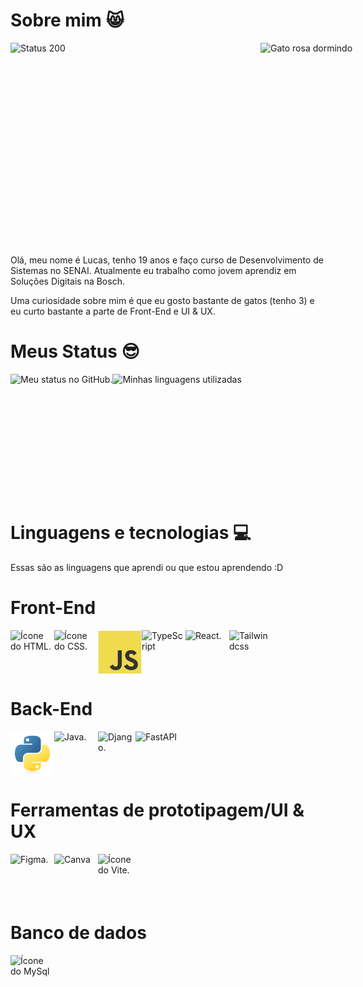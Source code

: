 # Sobre mim 😸

<div style="display: flex;">
   <img src="https://http.cat/200" alt="Status 200" title="Maurício" width="400px" height="325px">
   <img src="https://media1.giphy.com/media/v1.Y2lkPTc5MGI3NjExaTZzeGMwdXpmOXk3MWthZTRkb3k0eW1mZnU1ZzZ0ZmUzYjljdjUyZSZlcD12MV9pbnRlcm5hbF9naWZfYnlfaWQmY3Q9Zw/KcaIAb7hqmjX7hyk9x/giphy.gif" alt="Gato rosa dormindo" title="Gatinho fofo" width="400px" height="325px"/>
</div>

Olá, meu nome é Lucas, tenho 19 anos e faço curso de Desenvolvimento de Sistemas no SENAI. Atualmente eu trabalho como jovem aprendiz em Soluções Digitais na Bosch.

Uma curiosidade sobre mim é que eu gosto bastante de gatos (tenho 3) e eu curto bastante a parte de Front-End e UI & UX.

# Meus Status 😎

<div style="display: flex;">
   <img src="https://github-readme-stats.vercel.app/api?username=lucasboaratti&show_icons=true&theme=tokyonight" alt="Meu status no GitHub."/>
   <img src="https://github-readme-stats-sigma-five.vercel.app/api/top-langs/?username=lucasboaratti&layout=compact&langs_count=5&theme=tokyonight" alt="Minhas linguagens utilizadas" height="195px"/>
</div>

# Linguagens e tecnologias 💻

Essas são as linguagens que aprendi ou que estou aprendendo :D

<h1>Front-End</h1>

<div style="display: flex">
   <img src="https://cdn.jsdelivr.net/gh/devicons/devicon@latest/icons/html5/html5-original.svg" alt="Ícone do HTML." title="HTML" width="70px" height="70px"/>
   <img src="https://cdn.jsdelivr.net/gh/devicons/devicon@latest/icons/css3/css3-original.svg" alt="Ícone do CSS." title="CSS" width="70px" height="70px"/>
   <img src="https://raw.githubusercontent.com/devicons/devicon/master/icons/javascript/javascript-original.svg" alt="JavaScript." title="JavaScript" width="70px" height="70px"/>
   <img src="https://cdn.jsdelivr.net/gh/devicons/devicon@latest/icons/typescript/typescript-original.svg" alt="TypeScript" title="TypeScript" width="70px" height="70px"/>
   <img src="https://cdn.jsdelivr.net/gh/devicons/devicon@latest/icons/react/react-original.svg" alt="React." title="React" width="70px" height="70px"/>
   <img src="https://cdn.jsdelivr.net/gh/devicons/devicon@latest/icons/tailwindcss/tailwindcss-original.svg" alt="Tailwindcss" title="Tailwindcss" width="70px" height="70px"/>
</div>

<h1>Back-End</h1>

<div style="display: flex;">
   <img src="https://raw.githubusercontent.com/devicons/devicon/master/icons/python/python-original.svg" alt="Python." title="Python" width="70px" height="70px"/>
   <img src="https://cdn.jsdelivr.net/gh/devicons/devicon@latest/icons/java/java-original.svg" alt="Java." title="Java" width="70px" height="70px"/>
   <img src="https://static-00.iconduck.com/assets.00/django-icon-1606x2048-lwmw1z73.png" alt="Django." title="Django" width="60px" height="70px"/>
   <img src="https://cdn.jsdelivr.net/gh/devicons/devicon@latest/icons/fastapi/fastapi-original.svg" alt="FastAPI" title="FastAPI" width="70px" height="70px"/>
</div>

<h1>Ferramentas de prototipagem/UI & UX</h1>

<div style="display: flex;">
   <img src="https://cdn.jsdelivr.net/gh/devicons/devicon/icons/figma/figma-original.svg" alt="Figma." title="Figma" width="70px" height="70px"/>
   <img src="https://cdn.jsdelivr.net/gh/devicons/devicon@latest/icons/canva/canva-original.svg" alt="Canva" title="Canva" width="70px" height="70px"/> 
   <img src="https://cdn.jsdelivr.net/gh/devicons/devicon@latest/icons/vitejs/vitejs-original.svg" alt="Ícone do Vite." title="Vite" width="70px" height="70px">
</div>

<h1>Banco de dados</h1>

<div style="display: flex;">
   <img src="https://cdn.jsdelivr.net/gh/devicons/devicon@latest/icons/mysql/mysql-original-wordmark.svg" alt="Ícone do MySql" title="MySql" width="70px" height="70px"/>
</div>
